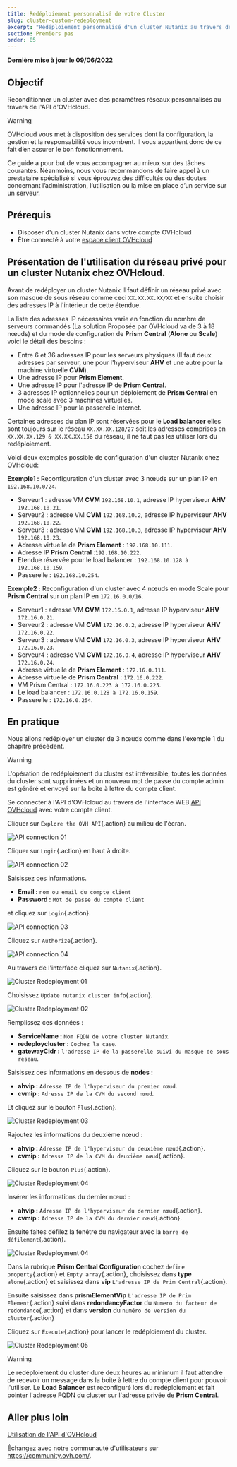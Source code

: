 ```yaml
---
title: Redéploiement personnalisé de votre Cluster
slug: cluster-custom-redeployment
excerpt: "Redéploiement personnalisé d'un cluster Nutanix au travers de l'API d'OVHcloud"
section: Premiers pas
order: 05
---
```


**Dernière mise à jour le 09/06/2022**

## Objectif

Reconditionner un cluster avec des paramètres réseaux personnalisés au travers de l'API d'OVHcloud.

> [!warning]
> OVHcloud vous met à disposition des services dont la configuration, la gestion et la responsabilité vous incombent. Il vous appartient donc de ce fait d’en assurer le bon fonctionnement.
>
> Ce guide a pour but de vous accompagner au mieux sur des tâches courantes. Néanmoins, nous vous recommandons de faire appel à un prestataire spécialisé si vous éprouvez des difficultés ou des doutes concernant l’administration, l’utilisation ou la mise en place d’un service sur un serveur.
>

## Prérequis

- Disposer d'un cluster Nutanix dans votre compte OVHcloud
- Être connecté à votre [espace client OVHcloud](https://www.ovh.com/auth/?action=gotomanager&from=https://www.ovh.com/fr/&ovhSubsidiary=fr)


## Présentation de l'utilisation du réseau privé pour un cluster Nutanix chez OVHcloud. 

Avant de redéployer un cluster Nutanix Il faut définir un réseau privé avec son masque de sous réseau comme ceci `XX.XX.XX.XX/XX` et ensuite choisir des adresses IP à l'intérieur de cette étendue.

La liste des adresses IP nécessaires varie en fonction du nombre de serveurs commandés (La solution Proposée par OVHcloud va de 3 à 18 nœuds) et du mode de configuration de **Prism Central** (**Alone** ou **Scale**) voici le détail des besoins :

- Entre 6 et 36 adresses IP pour les serveurs physiques (Il faut deux adresses par serveur, une pour l'hyperviseur **AHV** et une autre pour la machine virtuelle **CVM**).
- Une adresse IP pour **Prism Element**.
- Une adresse IP pour l'adresse IP de **Prism Central**.
- 3 adresses IP optionnelles pour un déploiement de **Prism Central** en mode scale avec 3 machines virtuelles.
- Une adresse IP pour la passerelle Internet.

Certaines adresses du plan IP sont réservées pour le **Load balancer** elles sont toujours sur le réseau `XX.XX.XX.128/27` soit les adresses comprises en `XX.XX.XX.129 & XX.XX.XX.158` du réseau, il ne faut pas les utiliser lors du redéploiement.

Voici deux exemples possible de configuration d'un cluster Nutanix chez OVHcloud:

**Exemple1 :** Reconfiguration d'un cluster avec 3 nœuds sur un plan IP en `192.168.10.0/24`.

- Serveur1 : adresse VM **CVM** `192.168.10.1`, adresse IP hyperviseur **AHV** `192.168.10.21`.
- Serveur2 : adresse VM **CVM** `192.168.10.2`, adresse IP hyperviseur **AHV** `192.168.10.22`.
- Serveur3 : adresse VM **CVM** `192.168.10.3`, adresse IP hyperviseur **AHV** `192.168.10.23`.
- Adresse virtuelle de **Prism Element** : `192.168.10.111`.
- Adresse IP  **Prism Central** :`192.168.10.222`.
- Etendue réservée pour le load balancer : `192.168.10.128 à 192.168.10.159`.
- Passerelle : `192.168.10.254`.

**Exemple2 :** Reconfiguration d'un cluster avec 4 nœuds en mode Scale pour **Prism Central** sur un plan IP en `172.16.0.0/16`.

- Serveur1 : adresse VM **CVM** `172.16.0.1`, adresse IP hyperviseur **AHV** `172.16.0.21`.
- Serveur2 : adresse VM **CVM** `172.16.0.2`, adresse IP hyperviseur **AHV** `172.16.0.22`.
- Serveur3 : adresse VM **CVM** `172.16.0.3`, adresse IP hyperviseur **AHV** `172.16.0.23`.
- Serveur4 : adresse VM **CVM** `172.16.0.4`, adresse IP hyperviseur **AHV** `172.16.0.24`.
- Adresse virtuelle de **Prism Element** : `172.16.0.111`.
- Adresse virtuelle de **Prism Central** : `172.16.0.222`.
- VM Prism Central : `172.16.0.223 à 172.16.0.225`.
- Le load balancer : `172.16.0.128 à 172.16.0.159`.
- Passerelle : `172.16.0.254`.

## En pratique

Nous allons redéployer un cluster de 3 nœuds comme dans l'exemple 1 du chapitre précèdent.

> [!warning]
> L'opération de redéploiement du cluster est irréversible, toutes les données du cluster sont supprimées
> et un nouveau mot de passe du compte admin est généré et envoyé sur la boite à lettre du compte client.

Se connecter à l'API d'OVHcloud au travers de l'interface WEB [API OVHcloud](https://api.ovh.com) avec votre compte client.

Cliquer sur `Explore the OVH API`{.action} au milieu de l'écran.


![API connection 01](images/00-apiconnection01.png)

Cliquer sur `Login`{.action} en haut à droite.


![API connection 02](images/00-apiconnection02.png)

Saisissez ces informations.

* **Email :**  `nom ou email du compte client`
* **Password :** `Mot de passe du compte client`

et cliquez sur `Login`{.action}.

![API connection 03](images/00-apiconnection03.png)

Cliquez sur `Authorize`{.action}.

![API connection 04](images/00-apiconnection04.png)

Au travers de l'interface cliquez sur `Nutanix`{.action}.

![Cluster Redeployment 01](images/01-cluster-redeployment01.png)

Choisissez `Update nutanix cluster info`{.action}.

![Cluster Redeployment 02](images/01-cluster-redeployment02.png)

Remplissez ces données :

* **ServiceName :** `Nom FQDN de votre cluster Nutanix`.
* **redeploycluster :**  `Cochez la case`.
* **gatewayCidr :** `l'adresse IP de la passerelle suivi du masque de sous réseau`.

Saisissez ces informations en dessous de **nodes :**   

* **ahvip :** `Adresse IP de l'hyperviseur du premier nœud`.
* **cvmip :** `Adresse IP de la CVM du second nœud`.

Et cliquez sur le bouton `Plus`{.action}.

![Cluster Redeployment 03](images/01-cluster-redeployment03.png)

Rajoutez les informations du deuxième nœud :
 
* **ahvip :** `Adresse IP de l'hyperviseur du deuxième nœud`{.action}.
* **cvmip :** `Adresse IP de la CVM du deuxième nœud`{.action}.

Cliquez sur le bouton `Plus`{.action}.

![Cluster Redeployment 04](images/01-cluster-redeployment04.png)

Insérer les informations du dernier nœud :

* **ahvip :** `Adresse IP de l'hyperviseur du dernier nœud`{.action}.
* **cvmip :** `Adresse IP de la CVM du dernier nœud`{.action}.

Ensuite faites défilez la fenêtre du navigateur avec la `barre de défilement`{.action}.

![Cluster Redeployment 04](images/01-cluster-redeployment05.png)

Dans la rubrique **Prism Central Configuration** cochez `define property`{.action} et `Empty array`{.action}, choisissez dans **type** `alone`{.action} et saisissez dans **vip** `L'adresse IP de Prim Central`{.action}.

Ensuite saisissez dans **prismElementVip** `L'adresse IP de Prim Element`{.action} suivi dans **redondancyFactor** du `Numero du facteur de redondance`{.action} et dans **version** du `numéro de version du cluster`{.action}

Cliquez sur `Execute`{.action} pour lancer le redéploiement du cluster.

![Cluster Redeployment 05](images/01-cluster-redeployment06.png)

> [!warning]
> Le redéploiement du cluster dure deux heures au minimum il faut attendre de recevoir un message
> dans la boite à lettre du compte client pour pouvoir l'utiliser. Le **Load Balancer** est reconfiguré lors du redéploiement et fait pointer l'adresse FQDN du cluster sur l'adresse privée de **Prism Central**.

## Aller plus loin

[Utilisation de l'API d'OVHcloud](https://docs.ovh.com/fr/api/)

Échangez avec notre communauté d'utilisateurs sur <https://community.ovh.com/>.
